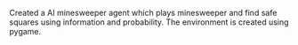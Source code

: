 Created a AI minesweeper agent which plays minesweeper and find safe squares using information and probability.
The environment is created using pygame.
